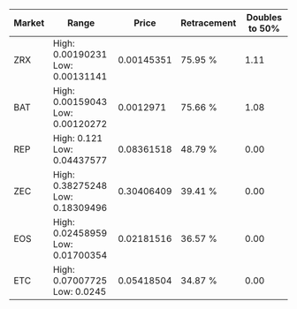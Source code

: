 | Market | Range | Price| Retracement | Doubles to 50% |
| --- | --- | --- | --- | --- |
| ZRX | High: 0.00190231<br />Low: 0.00131141 | 0.00145351 | 75.95 % | 1.11 |
| BAT | High: 0.00159043<br />Low: 0.00120272 | 0.0012971 | 75.66 % | 1.08 |
| REP | High: 0.121<br />Low: 0.04437577 | 0.08361518 | 48.79 % | 0.00 |
| ZEC | High: 0.38275248<br />Low: 0.18309496 | 0.30406409 | 39.41 % | 0.00 |
| EOS | High: 0.02458959<br />Low: 0.01700354 | 0.02181516 | 36.57 % | 0.00 |
| ETC | High: 0.07007725<br />Low: 0.0245 | 0.05418504 | 34.87 % | 0.00 |
